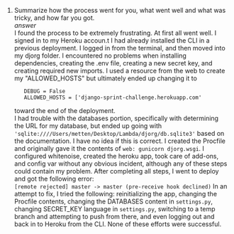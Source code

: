1.  Summarize how the process went for you, what went well and what was tricky, and how far you got.  
    _answer_  
    I found the process to be extremely frustrating. At first all went well. I signed in to my Heroku accoun.t I had already installed the CLI in a previous deployment. I logged in from the terminal, and then moved into my djorg folder. I encountered no problems when installing dependencies, creating the .env file, creating a new secret key, and creating required new imports. I used a resource from the web to create my "ALLOWED_HOSTS" but ultimately ended up changing it to

    ```ENVIRONMENT = 'production'
       DEBUG = False
       ALLOWED_HOSTS = ['django-sprint-challenge.herokuapp.com'
    ```

    toward the end of the deployment.  
     I had trouble with the databases portion, specifically with determining the URL for my database, but ended up going with `'sqlite:////Users/metten/Desktop/Lambda/djorg/db.sqlite3'` based on the documentation. I have no idea if this is correct. I created the Procfile and originally gave it the contents of `web: gunicorn djorg.wsgi`. I configured whitenoise, created the heroku app, took care of add-ons, and config var without any obvious incident, although any of these steps could contain my problem. After completing all steps, I went to deploy and got the following error:  
     `[remote rejected] master -> master (pre-receive hook declined)`
    In an attempt to fix, I tried the following: reinitializing the app, changing the Procfile contents, changing the DATABASES content in `settings.py`, changing SECRET_KEY language in `settings.py`, switching to a temp branch and attempting to push from there, and even logging out and back in to Heroku from the CLI. None of these efforts were successful.
